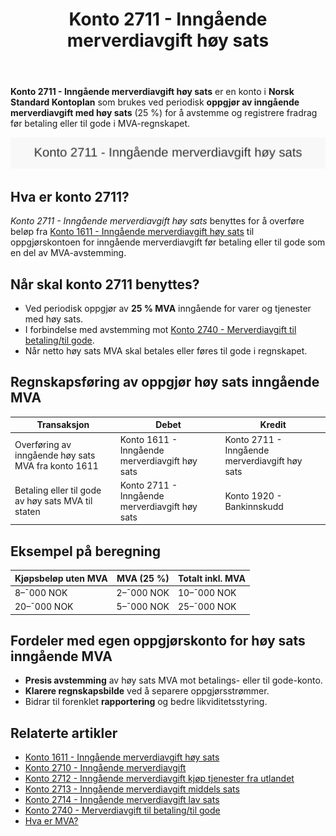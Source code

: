 ﻿---
title: "Konto 2711 - Inngående merverdiavgift høy sats"
seoTitle: "2711-inngaaende-merverdiavgift-hoy-sats"
description: '**Konto 2711 - Inngående merverdiavgift høy sats** er en konto i **Norsk Standard Kontoplan** som brukes ved periodisk **oppgjør av inngående merverdiavgift...'
---

**Konto 2711 - Inngående merverdiavgift høy sats** er en konto i **Norsk Standard Kontoplan** som brukes ved periodisk **oppgjør av inngående merverdiavgift med høy sats** (25 %) for å avstemme og registrere fradrag før betaling eller til gode i MVA-regnskapet.

![Illustrasjon av konto 2711 Inngående merverdiavgift høy sats](2711-inngaaende-merverdiavgift-hoy-sats-image.svg)

## Hva er konto 2711?

*Konto 2711 - Inngående merverdiavgift høy sats* benyttes for å overføre beløp fra [Konto 1611 - Inngående merverdiavgift høy sats](/blogs/kontoplan/1611-inngaaende-merverdiavgift-hoy-sats "Konto 1611 - Inngående merverdiavgift høy sats") til oppgjørskontoen for inngående merverdiavgift før betaling eller til gode som en del av MVA-avstemming.

## Når skal konto 2711 benyttes?

* Ved periodisk oppgjør av **25 % MVA** inngående for varer og tjenester med høy sats.
* I forbindelse med avstemming mot [Konto 2740 - Merverdiavgift til betaling/til gode](/blogs/kontoplan/2740-merverdiavgift-til-betaling-til-gode "Konto 2740 - Merverdiavgift til betaling/til gode").
* Når netto høy sats MVA skal betales eller føres til gode i regnskapet.

## Regnskapsføring av oppgjør høy sats inngående MVA

| Transaksjon                                         | Debet                                           | Kredit                                          |
|-----------------------------------------------------|-------------------------------------------------|-------------------------------------------------|
| Overføring av inngående høy sats MVA fra konto 1611  | Konto 1611 - Inngående merverdiavgift høy sats   | Konto 2711 - Inngående merverdiavgift høy sats   |
| Betaling eller til gode av høy sats MVA til staten  | Konto 2711 - Inngående merverdiavgift høy sats   | Konto 1920 - Bankinnskudd                        |

## Eksempel på beregning

| Kjøpsbeløp uten MVA | MVA (25 %) | Totalt inkl. MVA |
|---------------------|------------|------------------|
| 8–¯000 NOK           | 2–¯000 NOK  | 10–¯000 NOK       |
| 20–¯000 NOK          | 5–¯000 NOK  | 25–¯000 NOK       |

## Fordeler med egen oppgjørskonto for høy sats inngående MVA

* **Presis avstemming** av høy sats MVA mot betalings- eller til gode-konto.
* **Klarere regnskapsbilde** ved å separere oppgjørsstrømmer.
* Bidrar til forenklet **rapportering** og bedre likviditetsstyring.

## Relaterte artikler

* [Konto 1611 - Inngående merverdiavgift høy sats](/blogs/kontoplan/1611-inngaaende-merverdiavgift-hoy-sats "Konto 1611 - Inngående merverdiavgift høy sats")
* [Konto 2710 - Inngående merverdiavgift](/blogs/kontoplan/2710-inngaaende-merverdiavgift "Konto 2710 - Inngående merverdiavgift")
* [Konto 2712 - Inngående merverdiavgift kjøp tjenester fra utlandet](/blogs/kontoplan/2712-inngaaende-merverdiavgift-kjop-tjen-fra-utlandet "Konto 2712 - Inngående merverdiavgift kjøp tjenester fra utlandet")
* [Konto 2713 - Inngående merverdiavgift middels sats](/blogs/kontoplan/2713-inngaaende-merverdiavgift-middels-sats "Konto 2713 - Inngående merverdiavgift middels sats")
* [Konto 2714 - Inngående merverdiavgift lav sats](/blogs/kontoplan/2714-inngaaende-merverdiavgift-lav-sats "Konto 2714 - Inngående merverdiavgift lav sats")
* [Konto 2740 - Merverdiavgift til betaling/til gode](/blogs/kontoplan/2740-merverdiavgift-til-betaling-til-gode "Konto 2740 - Merverdiavgift til betaling/til gode")
* [Hva er MVA?](/blogs/regnskap/hva-er-moms-mva "Hva er MVA? MVA-regnskapsføring og merverdiavgift")






